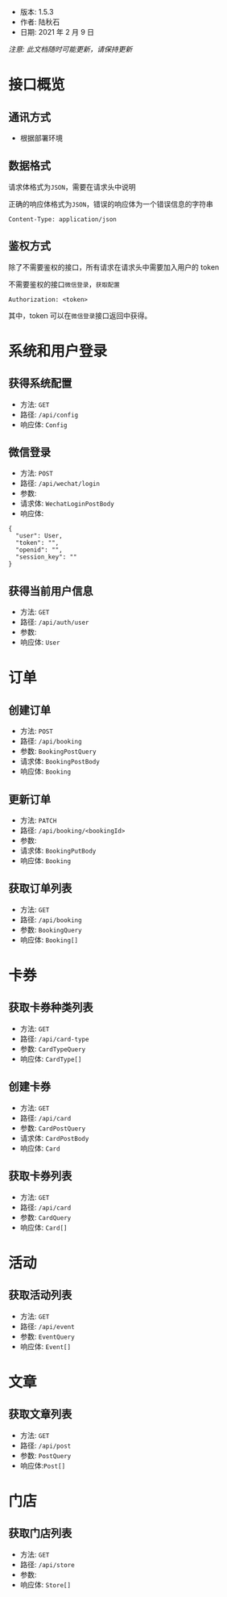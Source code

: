 - 版本: 1.5.3
- 作者: 陆秋石
- 日期: 2021 年 2 月 9 日

_注意: 此文档随时可能更新，请保持更新_

# 接口概览

## 通讯方式

- 根据部署环境

## 数据格式

请求体格式为`JSON`，需要在请求头中说明

正确的响应体格式为`JSON`，错误的响应体为一个错误信息的字符串

`Content-Type: application/json`

## 鉴权方式

除了不需要鉴权的接口，所有请求在请求头中需要加入用户的 token

不需要鉴权的接口`微信登录`，`获取配置`

`Authorization: <token>`

其中，token 可以在`微信登录`接口返回中获得。

# 系统和用户登录

## 获得系统配置

- 方法: `GET`
- 路径: `/api/config`
- 响应体: `Config`

## 微信登录

- 方法: `POST`
- 路径: `/api/wechat/login`
- 参数:
- 请求体: `WechatLoginPostBody`
- 响应体:

```
{
  "user": User,
  "token": "",
  "openid": "",
  "session_key": ""
}
```

## 获得当前用户信息

- 方法: `GET`
- 路径: `/api/auth/user`
- 参数:
- 响应体: `User`

# 订单

## 创建订单

- 方法: `POST`
- 路径: `/api/booking`
- 参数: `BookingPostQuery`
- 请求体: `BookingPostBody`
- 响应体: `Booking`

## 更新订单

- 方法: `PATCH`
- 路径: `/api/booking/<bookingId>`
- 参数:
- 请求体: `BookingPutBody`
- 响应体: `Booking`

## 获取订单列表

- 方法: `GET`
- 路径: `/api/booking`
- 参数: `BookingQuery`
- 响应体: `Booking[]`

# 卡券

## 获取卡券种类列表

- 方法: `GET`
- 路径: `/api/card-type`
- 参数: `CardTypeQuery`
- 响应体: `CardType[]`

## 创建卡券

- 方法: `GET`
- 路径: `/api/card`
- 参数: `CardPostQuery`
- 请求体: `CardPostBody`
- 响应体: `Card`

## 获取卡券列表

- 方法: `GET`
- 路径: `/api/card`
- 参数: `CardQuery`
- 响应体: `Card[]`

# 活动

## 获取活动列表

- 方法: `GET`
- 路径: `/api/event`
- 参数: `EventQuery`
- 响应体: `Event[]`

# 文章

## 获取文章列表

- 方法: `GET`
- 路径: `/api/post`
- 参数: `PostQuery`
- 响应体:`Post[]`

# 门店

## 获取门店列表

- 方法: `GET`
- 路径: `/api/store`
- 参数:
- 响应体: `Store[]`
